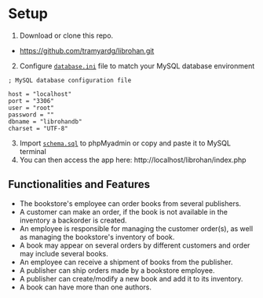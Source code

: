 # Setup
1. Download or clone this repo.
- https://github.com/tramyardg/librohan.git
2. Configure [`database.ini`](https://github.com/tramyardg/librohan/blob/master/database.ini) file to match your MySQL database environment
```
; MySQL database configuration file

host = "localhost"
port = "3306"
user = "root"
password = ""
dbname = "librohandb"
charset = "UTF-8"
```
3. Import [`schema.sql`](https://github.com/tramyardg/librohan/blob/master/db/schema.sql) to phpMyadmin or copy and paste it to MySQL terminal
4. You can then access the app here: http://localhost/librohan/index.php

## Functionalities and Features
- The bookstore's employee can order books from several publishers.
- A customer can make an order, if the book is not available in the inventory a backorder is created.
- An employee is responsible for managing the customer order(s), as well as managing the bookstore's inventory of book.
- A book may appear on several orders by different customers and order may include several books.
- An employee can receive a shipment of books from the publisher.
- A publisher can ship orders made by a bookstore employee.
- A publisher can create/modify a new book and add it to its inventory.
- A book can have more than one authors.
 